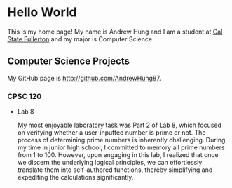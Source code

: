 # Hello World

This is my home page! My name is Andrew Hung and I am a student at [Cal State Fullerton](http://www.fullerton.edu/) and my major is Computer Science.

## Computer Science Projects

My GitHub page is http://github.com/AndrewHung87.

### CPSC 120

* Lab 8

    My most enjoyable laboratory task was Part 2 of Lab 8, which focused on verifying whether a user-inputted number is prime or not. The process of 
    determining prime numbers is inherently challenging. During my time in junior high school, I committed to memory all prime numbers from 1 to 100. 
    However, upon engaging in this lab, I realized that once we discern the underlying logical principles, we can effortlessly translate them into 
    self-authored functions, thereby simplifying and expediting the calculations significantly.
